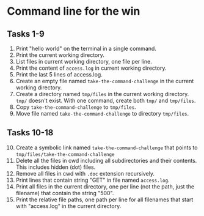 # Command line for the win

## Tasks 1-9

1. Print "hello world" on the terminal in a single command.
2. Print the current working directory.
3. List files in current working directory, one file per line.
4. Print the content of `access.log` in current working directory.
5. Print the last 5 lines of access.log.
6. Create an empty file named `take-the-command-challenge` in the current working directory.
7. Create a directory named `tmp/files` in the current working directory. `tmp/` doesn't exist. With one command, create both `tmp/` and `tmp/files`.
8. Copy `take-the-command-challenge` to `tmp/files`.
9. Move file named `take-the-command-challenge` to directory `tmp/files`.

## Tasks 10-18

10. Create a symbolic link named `take-the-command-challenge` that points to `tmp/files/take-the-command-challenge`
11. Delete all the files in cwd including all subdirectories and their contents. This includes hidden (dot) files.
12. Remove all files in cwd with `.doc` extension recursively.
13. Print lines that contain string "GET" in file named `access.log`.
14. Print all files in the current directory, one per line (not the path, just the filename) that contain the string "500".
15. Print the relative file paths, one path per line for all filenames that start with "access.log" in the current directory.
